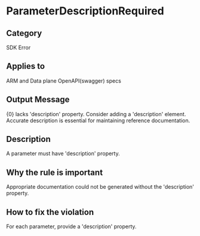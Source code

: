 # ParameterDescriptionRequired

## Category

SDK Error

## Applies to

ARM and Data plane OpenAPI(swagger) specs

## Output Message

{0} lacks 'description' property. Consider adding a 'description' element. Accurate description is essential for maintaining reference documentation.

## Description

A parameter must have 'description' property.

## Why the rule is important

Appropriate documentation could not be generated without the 'description' property.

## How to fix the violation

For each parameter, provide a 'description' property.
